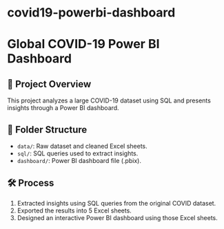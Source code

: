 # covid19-powerbi-dashboard
# Global COVID-19 Power BI Dashboard

## 📌 Project Overview
This project analyzes a large COVID-19 dataset using SQL and presents insights through a Power BI dashboard.

## 📂 Folder Structure
- `data/`: Raw dataset and cleaned Excel sheets.
- `sql/`: SQL queries used to extract insights.
- `dashboard/`: Power BI dashboard file (.pbix).

## 🛠️ Process
1. Extracted insights using SQL queries from the original COVID dataset.
2. Exported the results into 5 Excel sheets.
3. Designed an interactive Power BI dashboard using those Excel sheets.



